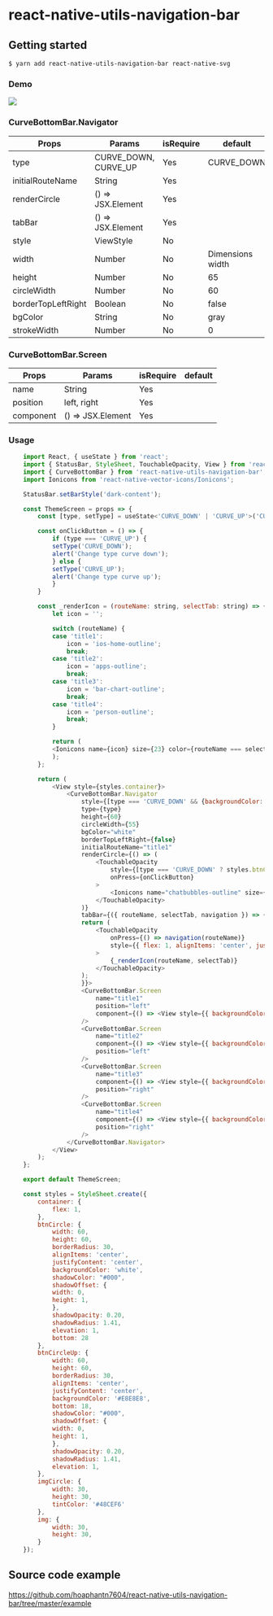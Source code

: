 # react-native-utils-navigation-bar

## Getting started

`$ yarn add react-native-utils-navigation-bar react-native-svg`

### Demo
![](https://github.com/hoaphantn7604/file-upload/blob/master/document/navigationbar/demo.gif)


### CurveBottomBar.Navigator

| Props              | Params               | isRequire | default          |
| ------------------ | -------------------- | --------- | ---------------- |
| type               | CURVE_DOWN, CURVE_UP | Yes       | CURVE_DOWN       |
| initialRouteName   | String               | Yes       |                  |
| renderCircle       | () => JSX.Element    | Yes       |                  |
| tabBar             | () => JSX.Element    | Yes       |                  |
| style              | ViewStyle            | No        |                  |
| width              | Number               | No        | Dimensions width |
| height             | Number               | No        | 65               |
| circleWidth        | Number               | No        | 60               |
| borderTopLeftRight | Boolean              | No        | false            |
| bgColor            | String               | No        | gray             |
| strokeWidth        | Number               | No        | 0                |


### CurveBottomBar.Screen

| Props              | Params               | isRequire | default          |
| ------------------ | -------------------- | --------- | ---------------- |
| name               | String               | Yes       |                  |
| position           | left, right          | Yes       |                  |
| component          | () => JSX.Element    | Yes       |                  |

### Usage
```javascript
    import React, { useState } from 'react';
    import { StatusBar, StyleSheet, TouchableOpacity, View } from 'react-native';
    import { CurveBottomBar } from 'react-native-utils-navigation-bar';
    import Ionicons from 'react-native-vector-icons/Ionicons';

    StatusBar.setBarStyle('dark-content');

    const ThemeScreen = props => {
        const [type, setType] = useState<'CURVE_DOWN' | 'CURVE_UP'>('CURVE_DOWN');

        const onClickButton = () => {
            if (type === 'CURVE_UP') {
            setType('CURVE_DOWN');
            alert('Change type curve down');
            } else {
            setType('CURVE_UP');
            alert('Change type curve up');
            }
        }

        const _renderIcon = (routeName: string, selectTab: string) => {
            let icon = '';

            switch (routeName) {
            case 'title1':
                icon = 'ios-home-outline';
                break;
            case 'title2':
                icon = 'apps-outline';
                break;
            case 'title3':
                icon = 'bar-chart-outline';
                break;
            case 'title4':
                icon = 'person-outline';
                break;
            }

            return (
            <Ionicons name={icon} size={23} color={routeName === selectTab ? '#FF3030' : 'gray'} />
            );
        };

        return (
            <View style={styles.container}>
                <CurveBottomBar.Navigator
                    style={[type === 'CURVE_DOWN' && {backgroundColor: '#F5F5F5'}]}
                    type={type}
                    height={60}
                    circleWidth={55}
                    bgColor="white"
                    borderTopLeftRight={false}
                    initialRouteName="title1"
                    renderCircle={() => (
                        <TouchableOpacity
                            style={[type === 'CURVE_DOWN' ? styles.btnCircle : styles.btnCircleUp]} 
                            onPress={onClickButton}
                        >
                            <Ionicons name="chatbubbles-outline" size={23} />
                        </TouchableOpacity>
                    )}
                    tabBar={({ routeName, selectTab, navigation }) => {
                    return (
                        <TouchableOpacity
                            onPress={() => navigation(routeName)}
                            style={{ flex: 1, alignItems: 'center', justifyContent: 'center' }}
                        >
                            {_renderIcon(routeName, selectTab)}
                        </TouchableOpacity>
                    );
                    }}>
                    <CurveBottomBar.Screen
                        name="title1"
                        position="left"
                        component={() => <View style={{ backgroundColor: '#BFEFFF', flex: 1 }} />}
                    />
                    <CurveBottomBar.Screen
                        name="title2"
                        component={() => <View style={{ backgroundColor: '#FFEBCD', flex: 1 }} />}
                        position="left"
                    />
                    <CurveBottomBar.Screen
                        name="title3"
                        component={() => <View style={{ backgroundColor: '#BFEFFF', flex: 1 }} />}
                        position="right"
                    />
                    <CurveBottomBar.Screen
                        name="title4"
                        component={() => <View style={{ backgroundColor: '#FFEBCD', flex: 1 }} />}
                        position="right"
                    />
                </CurveBottomBar.Navigator>
            </View>
        );
    };

    export default ThemeScreen;

    const styles = StyleSheet.create({
        container: {
            flex: 1,
        },
        btnCircle: {
            width: 60,
            height: 60,
            borderRadius: 30,
            alignItems: 'center',
            justifyContent: 'center',
            backgroundColor: 'white',
            shadowColor: "#000",
            shadowOffset: {
            width: 0,
            height: 1,
            },
            shadowOpacity: 0.20,
            shadowRadius: 1.41,
            elevation: 1,
            bottom: 28
        },
        btnCircleUp: {
            width: 60,
            height: 60,
            borderRadius: 30,
            alignItems: 'center',
            justifyContent: 'center',
            backgroundColor: '#E8E8E8',
            bottom: 18,
            shadowColor: "#000",
            shadowOffset: {
            width: 0,
            height: 1,
            },
            shadowOpacity: 0.20,
            shadowRadius: 1.41,
            elevation: 1,
        },
        imgCircle: {
            width: 30,
            height: 30,
            tintColor: '#48CEF6'
        },
        img: {
            width: 30,
            height: 30,
        }
    });
```

## Source code example
https://github.com/hoaphantn7604/react-native-utils-navigation-bar/tree/master/example
